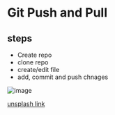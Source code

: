 # Git Push and Pull

## steps

- Create repo
- clone repo
- create/edit file
- add, commit and push chnages

![image](https://images.unsplash.com/photo-1531030874896-fdef6826f2f7?w=400&auto=format&fit=crop&q=60&ixlib=rb-4.0.3&ixid=M3wxMjA3fDB8MHxzZWFyY2h8OHx8Z2l0fGVufDB8fDB8fHww)

[unsplash link](https://unsplash.com/s/photos/git)


